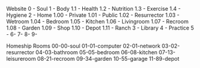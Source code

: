 Website
0 - Soul
1 - Body
	1.1 - Health
	1.2 - Nutrition
	1.3 - Exercise
	1.4 - Hygiene
2 - Home
	1.00 - Private
	1.01 - Public
	1.02 - Resurrector
	1.03 - Wetroom
	1.04 - Bedroom
	1.05 - Kitchen
	1.06 - Livingroom
	1.07 - Recroom
	1.08 - Garden
	1.09 - Shop
	1.10 - Depot
	1.11 - Ranch
3 - Library
4 - Practice
5 - 
6-
7-
8-
9-

Homeship Rooms
00-00-soul
01-01-computer
02-01-network
03-02-resurrector
04-03-bathroom
05-05-bedroom
06-08-kitchen
07-13-leisureroom
08-21-recroom
09-34-garden
10-55-garage
11-89-depot